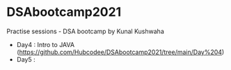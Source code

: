 # DSAbootcamp2021
Practise sessions - DSA bootcamp by Kunal Kushwaha

- Day4 : Intro to JAVA (https://github.com/Hubcodee/DSAbootcamp2021/tree/main/Day%204)
- Day5 :  
